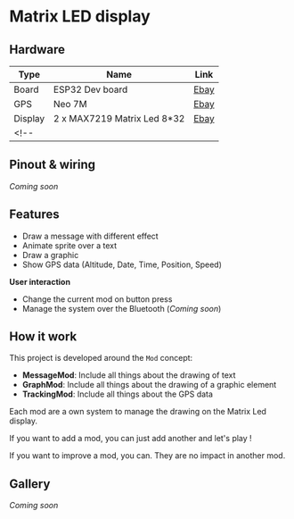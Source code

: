 # Matrix LED display

## Hardware

| Type | Name | Link |
|---|---|---|
| Board | ESP32 Dev board | [Ebay](https://www.ebay.fr/itm/Espressif-ESP32-WLAN-Dev-Kit-Board-Development-Bluetooth-Wifi-v1-WROOM32-NodeMCU/253059783728?hash=item3aeb89dc30:g:5-8AAOSwAThb3MaZ) |
| GPS | Neo 7M | [Ebay](https://www.ebay.fr/itm/GYGPSV3-NEO7M-NEO-7M-000-GPS-Module-MWC-APM2-6-Replace-NEO-6M-GYGPS6MV2/263140805346?ssPageName=STRK%3AMEBIDX%3AIT&var=562139675590&_trksid=p2057872.m2749.l2649) |
| Display | 2 x MAX7219 Matrix Led 8*32 | [Ebay](https://www.ebay.fr/itm/MAX7219-Pois-Module-4-In-1-Affichage-Led-pour-Arduino-Microcontr%C3%B4leur-Pi%C3%A8ces/153358141494?ssPageName=STRK%3AMEBIDX%3AIT&_trksid=p2057872.m2749.l2649) |
<!--| | |-->

## Pinout & wiring

*Coming soon*

## Features

- Draw a message with different effect
- Animate sprite over a text
- Draw a graphic
- Show GPS data (Altitude, Date, Time, Position, Speed)

**User interaction**

- Change the current mod on button press
- Manage the system over the Bluetooth (*Coming soon*)

## How it work

This project is developed around the `Mod` concept: 

- **MessageMod**: Include all things about the drawing of text 
- **GraphMod**: Include all things about the drawing of a graphic element 
- **TrackingMod**: Include all things about the GPS data

Each mod are a own system to manage the drawing on the Matrix Led display.

If you want to add a mod, you can just add another and let's play !

If you want to improve a mod, you can. They are no impact in another mod. 

## Gallery

*Coming soon*